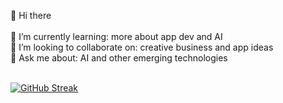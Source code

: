 👋 Hi there <br>
<br>
🌱 I’m currently learning: more about app dev and AI <br>
👯 I’m looking to collaborate on: creative business and app ideas <br>
🤔 Ask me about: AI and other emerging technologies <br>
<br>

[![GitHub Streak](https://streak-stats.demolab.com/?user=jseffker&theme=tokyonight)](https://git.io/streak-stats)

<!--
**jseffker/jseffker** is a ✨ _special_ ✨ repository because its `README.md` (this file) appears on your GitHub profile.

Here are some ideas to get you started:

- 🔭 I’m currently working on ...
- 🌱 I’m currently learning ...
- 👯 I’m looking to collaborate on ...
- 🤔 I’m looking for help with ...
- 💬 Ask me about ...
- 📫 How to reach me: ...
- 😄 Pronouns: ...
- ⚡ Fun fact: ...
-->
